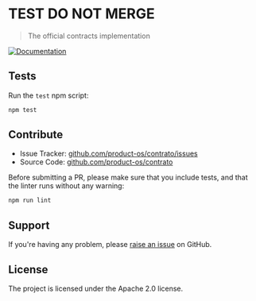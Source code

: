TEST DO NOT MERGE
========

> The official contracts implementation

[![Documentation](https://github.com/product-os/contrato/actions/workflows/docs.yml/badge.svg)](https://product-os.github.io/contrato/modules/contrato.html)

Tests
-----

Run the `test` npm script:

```sh
npm test
```

Contribute
----------

- Issue Tracker: [github.com/product-os/contrato/issues](https://github.com/product-os/contrato/issues)
- Source Code: [github.com/product-os/contrato](https://github.com/product-os/contrato)

Before submitting a PR, please make sure that you include tests, and that the
linter runs without any warning:

```sh
npm run lint
```

Support
-------

If you're having any problem, please [raise an
issue](https://github.com/product-os/contrato/issues/new) on GitHub.

License
-------

The project is licensed under the Apache 2.0 license.
